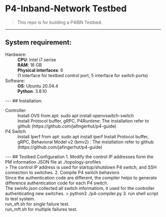 # P4-Inband-Network Testbed 
> This repo is for building a P4IBN Testbed. 
---
## System requirement:
<dl>
  <dt>Hardware:</dt>
  <dd>
    <b>CPU</b>: Intel i7 serise<br \>
    <b>RAM</b>: 16 GB<br \>
    <b>Physical interfaces</b>: 6 <br \>(1 interface for testbed control port, 5 interface for switch ports)
  </dd>
  <dt>Software:</dt>
  <dd>
    <b>OS</b>: Ubuntu 20.04.4<br />
    <b>Python</b>: 3.8.10 <br />
  </dd>
</dl>
---
## Installation:
<dl>
  <dt> Controller: </dt>
  <dd>
    Install OVS from apt: sudo apt install openvswitch-switch <br />
    Install Protocol buffer, gRPC, P4Runtime: The installation refer to github (https://github.com/jafingerhut/p4-guide)
  </dd>
  <dt>P4 Switch</dt>
  <dd>
    Install Iperf from apt: sudo apt install iperf 
    Install Protocol buffer, gRPC, Behavioral Model v2 (bmv2) : The installation refer to github (https://github.com/jafingerhut/p4-guide)
  </dd>
</dl>
---
## Testbed Configuration
1. Modify the control IP addresses form the PM information JSON file at ./topology-profiles <br \>
> The control IP address is used for startup/shutdown P4 switch, and SSH connection to switches.
2. Compile P4 switch behaviors
<br />Since the authentication code are different, the compiler helps to generate difference authentication code for each P4 switch.
<br />The swinfo.json collected all switch informatiom, it used for the controller authenticating new switches. 
> python3 ./p4-compiler.py 
3. run shell script to test system.
<br />run_sft.sh for single failure test. <br />run_mft.sh for multiple failures test.
